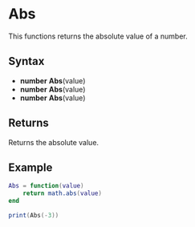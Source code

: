 # Abs

This functions returns the absolute value of a number.

## Syntax

- **number** **Abs**(value)
- **number** **Abs**(value)
- **number** **Abs**(value)

## Returns

Returns the absolute value.

## Example

```lua
Abs = function(value)
    return math.abs(value)
end

print(Abs(-3))
```